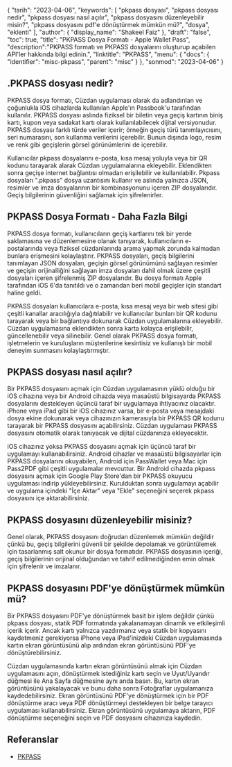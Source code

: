 {
"tarih": "2023-04-06",
  "keywords": [
"pkpass dosyası",
"pkpass dosyası nedir",
"pkpass dosyası nasıl açılır",
"pkpass dosyasını düzenleyebilir misin?",
"pkpass dosyasını pdf'e dönüştürmek mümkün mü?",
"dosya",
"eklenti"
],
  "author": {
"display_name": "Shakeel Faiz"
},
"draft": "false",
"toc": true,
"title": "PKPASS Dosya Formatı - Apple Wallet Pass",
  "description":"PKPASS formatı ve PKPASS dosyalarını oluşturup açabilen API'ler hakkında bilgi edinin.",
"linktitle": "PKPASS",
  "menu": {
    "docs": {
      "identifier": "misc-pkpass",
      "parent": "misc"
}
},
"sonmod": "2023-04-06"
}

## .PKPASS dosyası nedir?

PKPASS dosya formatı, Cüzdan uygulaması olarak da adlandırılan ve çoğunlukla iOS cihazlarda kullanılan Apple'ın Passbook'u tarafından kullanılır. PKPASS dosyası aslında fiziksel bir biletin veya geçiş kartının biniş kartı, kupon veya sadakat kartı olarak kullanılabilecek dijital versiyonudur. PKPASS dosyası farklı türde veriler içerir; örneğin geçiş türü tanımlayıcısını, seri numarasını, son kullanma verilerini içerebilir. Bunun dışında logo, resim ve renk gibi geçişlerin görsel görünümlerini de içerebilir.

Kullanıcılar pkpass dosyalarını e-posta, kısa mesaj yoluyla veya bir QR kodunu tarayarak alarak Cüzdan uygulamalarına ekleyebilir. Eklendikten sonra geçişe internet bağlantısı olmadan erişilebilir ve kullanılabilir. Pkpass dosyaları ".pkpass" dosya uzantısını kullanır ve aslında yalnızca JSON, resimler ve imza dosyalarının bir kombinasyonunu içeren ZIP dosyalarıdır. Geçiş bilgilerinin güvenliğini sağlamak için şifrelenirler.

## PKPASS Dosya Formatı - Daha Fazla Bilgi

PKPASS dosya formatı, kullanıcıların geçiş kartlarını tek bir yerde saklamasına ve düzenlemesine olanak tanıyarak, kullanıcıların e-postalarında veya fiziksel cüzdanlarında arama yapmak zorunda kalmadan bunlara erişmesini kolaylaştırır. PKPASS dosyaları, geçiş bilgilerini tanımlayan JSON dosyaları, geçişin görsel görünümünü sağlayan resimler ve geçişin orijinalliğini sağlayan imza dosyaları dahil olmak üzere çeşitli dosyaları içeren şifrelenmiş ZIP dosyalarıdır. Bu dosya formatı Apple tarafından iOS 6'da tanıtıldı ve o zamandan beri mobil geçişler için standart haline geldi.

PKPASS dosyaları kullanıcılara e-posta, kısa mesaj veya bir web sitesi gibi çeşitli kanallar aracılığıyla dağıtılabilir ve kullanıcılar bunları bir QR kodunu tarayarak veya bir bağlantıya dokunarak Cüzdan uygulamalarına ekleyebilir. Cüzdan uygulamasına eklendikten sonra karta kolayca erişilebilir, güncellenebilir veya silinebilir. Genel olarak PKPASS dosya formatı, işletmelerin ve kuruluşların müşterilerine kesintisiz ve kullanışlı bir mobil deneyim sunmasını kolaylaştırmıştır.

## PKPASS dosyası nasıl açılır?

Bir PKPASS dosyasını açmak için Cüzdan uygulamasının yüklü olduğu bir iOS cihazına veya bir Android cihazda veya masaüstü bilgisayarda PKPASS dosyalarını destekleyen üçüncü taraf bir uygulamaya ihtiyacınız olacaktır. iPhone veya iPad gibi bir iOS cihazınız varsa, bir e-posta veya mesajdaki dosya ekine dokunarak veya cihazınızın kamerasıyla bir PKPASS QR kodunu tarayarak bir PKPASS dosyasını açabilirsiniz. Cüzdan uygulaması PKPASS dosyasını otomatik olarak tanıyacak ve dijital cüzdanınıza ekleyecektir.

iOS cihazınız yoksa PKPASS dosyasını açmak için üçüncü taraf bir uygulamayı kullanabilirsiniz. Android cihazlar ve masaüstü bilgisayarlar için PKPASS dosyalarını okuyabilen, Android için PassWallet veya Mac için Pass2PDF gibi çeşitli uygulamalar mevcuttur. Bir Android cihazda pkpass dosyasını açmak için Google Play Store'dan bir PKPASS okuyucu uygulaması indirip yükleyebilirsiniz. Kurulduktan sonra uygulamayı açabilir ve uygulama içindeki "İçe Aktar" veya "Ekle" seçeneğini seçerek pkpass dosyasını içe aktarabilirsiniz.

## PKPASS dosyasını düzenleyebilir misiniz?

Genel olarak, PKPASS dosyasını doğrudan düzenlemek mümkün değildir çünkü bu, geçiş bilgilerini güvenli bir şekilde depolamak ve görüntülemek için tasarlanmış salt okunur bir dosya formatıdır. PKPASS dosyasının içeriği, geçiş bilgilerinin orijinal olduğundan ve tahrif edilmediğinden emin olmak için şifrelenir ve imzalanır.

## PKPASS dosyasını PDF'ye dönüştürmek mümkün mü?

Bir PKPASS dosyasını PDF'ye dönüştürmek basit bir işlem değildir çünkü pkpass dosyası, statik PDF formatında yakalanamayan dinamik ve etkileşimli içerik içerir. Ancak kartı yalnızca yazdırmanız veya statik bir kopyasını kaydetmeniz gerekiyorsa iPhone veya iPad'inizdeki Cüzdan uygulamasında kartın ekran görüntüsünü alıp ardından ekran görüntüsünü PDF'ye dönüştürebilirsiniz.

Cüzdan uygulamasında kartın ekran görüntüsünü almak için Cüzdan uygulamasını açın, dönüştürmek istediğiniz kartı seçin ve Uyut/Uyandır düğmesi ile Ana Sayfa düğmesine aynı anda basın. Bu, kartın ekran görüntüsünü yakalayacak ve bunu daha sonra Fotoğraflar uygulamanıza kaydedebilirsiniz. Ekran görüntüsünü PDF'ye dönüştürmek için bir PDF dönüştürme aracı veya PDF dönüştürmeyi destekleyen bir belge tarayıcı uygulaması kullanabilirsiniz. Ekran görüntüsünü uygulamaya aktarın, PDF dönüştürme seçeneğini seçin ve PDF dosyasını cihazınıza kaydedin.

## Referanslar
* [PKPASS](https://en.wikipedia.org/wiki/PKPASS)

